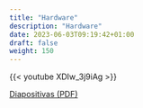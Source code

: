 ```yaml
---
title: "Hardware"
description: "Hardware"
date: 2023-06-03T09:19:42+01:00
draft: false
weight: 150
---
```


{{< youtube XDIw_3j9iAg >}}

[Diapositivas (PDF)](./Hardware.pdf)
